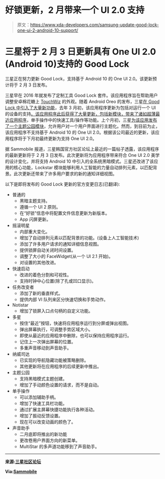 # 好锁更新，2 月带来一个 UI 2.0 支持

> 原文：<https://www.xda-developers.com/samsung-update-good-lock-one-ui-2-android-10-support/>

# 三星将于 2 月 3 日更新具有 One UI 2.0 (Android 10)支持的 Good Lock

三星正在努力更新 Good Lock，支持基于 Android 10 的 One UI 2.0。该更新预计将于 2 月 3 日发布。

三星早在 2016 年就发布了定制工具 Good Lock 套件。该应用程序旨在帮助用户调整安卓棉花糖上 [TouchWiz](https://www.xda-developers.com/tag/samsung-experience/) 的外观。随着 Android Oreo 的发布，三星[在 Good Lock 中引入了大量新功能](https://www.xda-developers.com/samsungs-good-lock-features-editorial/)，去年 3 月初，该应用程序更新为包括对运行一个 UI 的设备的支持[。该应用程序此后获得了大量更新，包括](https://www.xda-developers.com/samsung-good-lock-updated-galaxy-devices-one-ui/)[新模块，带来了诸如超薄最近应用程序](https://www.xda-developers.com/samsung-good-lock-update-recents-quick-tool-actions/)，单手操作中的快速工具/操作等功能。上个月初，三星[为该应用发布了一个主题公园模块](https://www.xda-developers.com/samsung-theme-park-good-lock-module-theme-one-ui/)，允许用户对一个用户界面进行主题化。然而，到目前为止，该应用程序不支持基于 Android 10 的 One UI 2.0。根据该公司最近的更新，该应用程序将于下月初最终更新为支持 One UI 2.0。

据 Sammobile 报道，三星韩国官方社区论坛上最近的一篇帖子透露，该应用程序的最新更新将于 2 月 3 日发布。此次更新将为应用程序带来符合 One UI 2.0 美学的设计变化，并将支持 Android 10 中引入的全系统黑暗模式。三星还改进了该应用的核心功能，Lockstar 模块能够利用人工智能的力量自动排列元素，以匹配背景。此次更新还带来了许多用户要求的新的通知详细视图。

以下是即将发布的 Good Lock 更新的官方变更日志(已翻译):

*   普通的
    *   黑暗主题支持。
    *   遵循一个 UI 2 原则。
    *   在“好锁”信息中将配置文件信息更新为新版本。
    *   App 闪屏更新。
*   摇滚明星
    *   内部重大变化。
    *   增加了自动排列元素以匹配背景的功能。(设备上人工智能技术)
    *   添加了许多用户请求的通知详细信息视图。
    *   提供锁屏自动关闭时间设置。
    *   调整了大小的 FaceWidget(从一个 UI 2.1 开始)。
    *   对设置的其他改进。
*   快速启动
    *   改进的着色分割和可视性。
    *   支持时钟中心位置(除了孔或凹口显示)。
*   任务改变者
    *   添加了新的垂直样式。
    *   提供内部 VI 队列来区分快速切换和手势动作。
*   Notistar
    *   增加了锁屏入口点句柄的自定义功能。
*   多星
    *   按住“最近”按钮，快速将应用程序运行到分屏或弹出视图。
    *   弹出屏幕执行，可调整手势区域大小。
    *   即使从最近的应用程序中删除，也可以保持应用程序运行。
    *   记住上一次弹出屏幕的位置。
    *   多重声音移动到声音助手。
*   纳威司达
    *   已实现的导航隐藏功能被策略删除。
    *   其他更新将在应用程序的后续更新中推出。
*   主题公园
    *   支持黑暗模式主题创建。
    *   增加了手动颜色设置的请求，而不是自动。
*   单手操作
    *   可以添加辅助手柄。
    *   增加了快速工具栏功能。
    *   通过扩展主屏幕快捷功能执行各种活动。
    *   增加了振动反馈设置。
    *   现在可以改变动画的颜色了。
*   声音助手
    *   二月底即将推出的新功能
    *   更改卷用户界面方向的新菜单。
    *   MultiStar 的多声道功能移到了声音助手。

* * *

**来源:[三星社区论坛](https://r1.community.samsung.com/t5/%EA%B0%A4%EB%9F%AD%EC%8B%9C-S/%EA%B5%BF%EB%9D%BD-2020-%EA%B3%B5%EC%A7%80-%EB%93%9C%EB%A6%BD%EB%8B%88%EB%8B%A4/td-p/3483875)**

**Via:[Sammobile](https://www.sammobile.com/news/good-lock-2020-android-10-support-released-february-3/)**